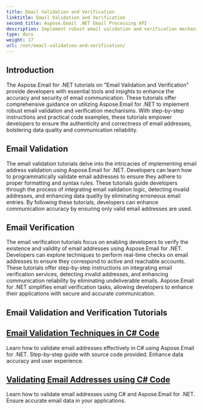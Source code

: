 ```yaml
---
title: Email Validation and Verification
linktitle: Email Validation and Verification
second_title: Aspose.Email .NET Email Processing API
description: Implement robust email validation and verification mechanisms using Aspose.Email for .NET tutorials. Enhance communication accuracy and security.
type: docs
weight: 17
url: /net/email-validation-and-verification/
---
```


## Introduction

The Aspose.Email for .NET tutorials on "Email Validation and Verification" provide developers with essential tools and insights to enhance the accuracy and security of email communication. These tutorials offer comprehensive guidance on utilizing Aspose.Email for .NET to implement robust email validation and verification mechanisms. With step-by-step instructions and practical code examples, these tutorials empower developers to ensure the authenticity and correctness of email addresses, bolstering data quality and communication reliability.

## Email Validation

The email validation tutorials delve into the intricacies of implementing email address validation using Aspose.Email for .NET. Developers can learn how to programmatically validate email addresses to ensure they adhere to proper formatting and syntax rules. These tutorials guide developers through the process of integrating email validation logic, detecting invalid addresses, and enhancing data quality by eliminating erroneous email entries. By following these tutorials, developers can enhance communication accuracy by ensuring only valid email addresses are used.

## Email Verification

The email verification tutorials focus on enabling developers to verify the existence and validity of email addresses using Aspose.Email for .NET. Developers can explore techniques to perform real-time checks on email addresses to ensure they correspond to active and reachable accounts. These tutorials offer step-by-step instructions on integrating email verification services, detecting invalid addresses, and enhancing communication reliability by eliminating undeliverable emails. Aspose.Email for .NET simplifies email verification tasks, allowing developers to enhance their applications with secure and accurate communication.

## Email Validation and Verification Tutorials
## [Email Validation Techniques in C# Code](./email-validation-techniques-in-csharp-code/)
Learn how to validate email addresses effectively in C# using Aspose.Email for .NET. Step-by-step guide with source code provided. Enhance data accuracy and user experience.
## [Validating Email Addresses using C# Code](./validating-email-addresses-using-csharp-code/)
Learn how to validate email addresses using C# and Aspose.Email for .NET. Ensure accurate email data in your applications.